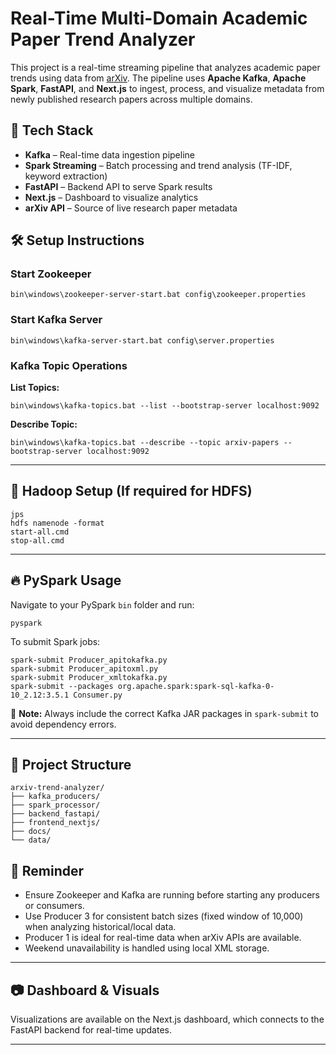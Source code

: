 
# Real-Time Multi-Domain Academic Paper Trend Analyzer

This project is a real-time streaming pipeline that analyzes academic paper trends using data from [arXiv](https://arxiv.org/). The pipeline uses **Apache Kafka**, **Apache Spark**, **FastAPI**, and **Next.js** to ingest, process, and visualize metadata from newly published research papers across multiple domains.

## 🚀 Tech Stack

- **Kafka** – Real-time data ingestion pipeline
- **Spark Streaming** – Batch processing and trend analysis (TF-IDF, keyword extraction)
- **FastAPI** – Backend API to serve Spark results
- **Next.js** – Dashboard to visualize analytics
- **arXiv API** – Source of live research paper metadata

## 🛠️ Setup Instructions

### Start Zookeeper

```
bin\windows\zookeeper-server-start.bat config\zookeeper.properties
```

### Start Kafka Server

```
bin\windows\kafka-server-start.bat config\server.properties
```

### Kafka Topic Operations

**List Topics:**
```
bin\windows\kafka-topics.bat --list --bootstrap-server localhost:9092
```

**Describe Topic:**
```
bin\windows\kafka-topics.bat --describe --topic arxiv-papers --bootstrap-server localhost:9092
```

---

## 🧠 Hadoop Setup (If required for HDFS)

```
jps 
hdfs namenode -format
start-all.cmd
stop-all.cmd
```

---

## 🔥 PySpark Usage

Navigate to your PySpark `bin` folder and run:

```
pyspark
```

To submit Spark jobs:

```
spark-submit Producer_apitokafka.py
spark-submit Producer_apitoxml.py
spark-submit Producer_xmltokafka.py
spark-submit --packages org.apache.spark:spark-sql-kafka-0-10_2.12:3.5.1 Consumer.py
```

📌 **Note:** Always include the correct Kafka JAR packages in `spark-submit` to avoid dependency errors.

---

## 📁 Project Structure

```
arxiv-trend-analyzer/
├── kafka_producers/
├── spark_processor/
├── backend_fastapi/
├── frontend_nextjs/
├── docs/
└── data/
```

## 📌 Reminder

- Ensure Zookeeper and Kafka are running before starting any producers or consumers.
- Use Producer 3 for consistent batch sizes (fixed window of 10,000) when analyzing historical/local data.
- Producer 1 is ideal for real-time data when arXiv APIs are available.
- Weekend unavailability is handled using local XML storage.

---

## 📷 Dashboard & Visuals

Visualizations are available on the Next.js dashboard, which connects to the FastAPI backend for real-time updates.

---